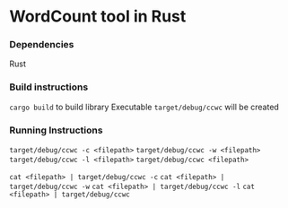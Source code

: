 # WordCount tool in Rust

### Dependencies
Rust

### Build instructions
`cargo build` to build library
Executable `target/debug/ccwc` will be created 

### Running Instructions

`target/debug/ccwc -c <filepath>` 
`target/debug/ccwc -w <filepath>`
`target/debug/ccwc -l <filepath>`
`target/debug/ccwc <filepath>`

`cat <filepath> | target/debug/ccwc -c`
`cat <filepath> | target/debug/ccwc -w`
`cat <filepath> | target/debug/ccwc -l`
`cat <filepath> | target/debug/ccwc`
